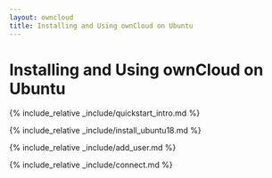 ```yaml
---
layout: owncloud
title: Installing and Using ownCloud on Ubuntu
---
```


# Installing and Using ownCloud on Ubuntu

{% include_relative _include/quickstart_intro.md %}

{% include_relative _include/install_ubuntu18.md %}

{% include_relative _include/add_user.md %}

{% include_relative _include/connect.md %}